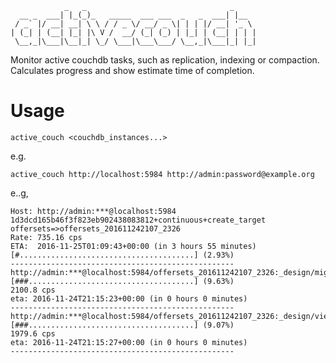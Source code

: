 ```
            _   _                                _
  __ _  ___| |_(_)_   _____  ___ ___  _   _  ___| |__
 / _` |/ __| __| \ \ / / _ \/ __/ _ \| | | |/ __| '_ \
| (_| | (__| |_| |\ V /  __/ (_| (_) | |_| | (__| | | |
 \__,_|\___|\__|_| \_/ \___|\___\___/ \__,_|\___|_| |_|

```

Monitor active couchdb tasks, such as replication, indexing or compaction. Calculates progress and show estimate time of completion.

Usage
=====


    active_couch <couchdb_instances...>

e.g.

    active_couch http://localhost:5984 http://admin:password@example.org

e..g,

	Host: http://admin:***@localhost:5984
	1d3dcd165b46f3f823eb902438083812+continuous+create_target offersets=>offersets_201611242107_2326
	Rate: 735.16 cps
	ETA:  2016-11-25T01:09:43+00:00 (in 3 hours 55 minutes)
	[#.......................................] (2.93%)
	--------------------------------------------------
	http://admin:***@localhost:5984/offersets_201611242107_2326:_design/migrations
	[###.....................................] (9.63%)
	2100.8 cps
	eta: 2016-11-24T21:15:23+00:00 (in 0 hours 0 minutes)
	--------------------------------------------------
	http://admin:***@localhost:5984/offersets_201611242107_2326:_design/views
	[###.....................................] (9.07%)
	1979.6 cps
	eta: 2016-11-24T21:15:27+00:00 (in 0 hours 0 minutes)
	--------------------------------------------------
